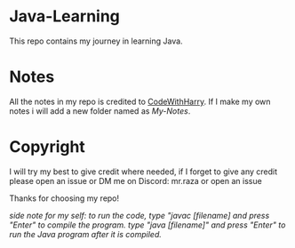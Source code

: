 # Java-Learning
 This repo contains my journey in learning Java.

# Notes
 All the notes in my repo is credited to [CodeWithHarry](https://www.codewithharry.com/). If I make my own notes i will add a new folder named as _My-Notes_. 

# Copyright
 I will try my best to give credit where needed, if I forget to give any credit please open an issue or DM me on Discord: mr.raza or open an issue

Thanks for choosing my repo!


_side note for my self: to run the code, type "javac [filename] and press "Enter" to compile the program.
type "java [filename]" and press "Enter" to run the Java program after it is compiled._
